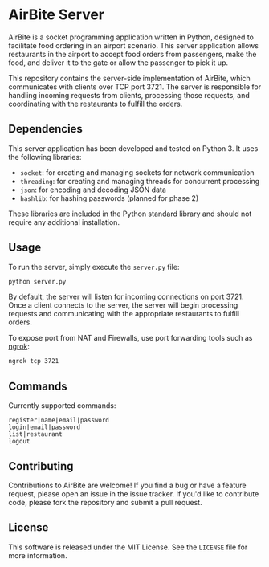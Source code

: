 # AirBite Server

AirBite is a socket programming application written in Python, designed to facilitate food ordering in an airport scenario. This server application allows restaurants in the airport to accept food orders from passengers, make the food, and deliver it to the gate or allow the passenger to pick it up. 

This repository contains the server-side implementation of AirBite, which communicates with clients over TCP port 3721. The server is responsible for handling incoming requests from clients, processing those requests, and coordinating with the restaurants to fulfill the orders.

## Dependencies

This server application has been developed and tested on Python 3. It uses the following libraries:

- `socket`: for creating and managing sockets for network communication
- `threading`: for creating and managing threads for concurrent processing
- `json`: for encoding and decoding JSON data
- `hashlib`: for hashing passwords (planned for phase 2)

These libraries are included in the Python standard library and should not require any additional installation.

## Usage

To run the server, simply execute the `server.py` file:
```bash
python server.py
```

By default, the server will listen for incoming connections on port 3721. Once a client connects to the server, the server will begin processing requests and communicating with the appropriate restaurants to fulfill orders.

To expose port from NAT and Firewalls, use port forwarding tools such as [ngrok](https://ngrok.com/docs/getting-started):
```bash
ngrok tcp 3721
```

## Commands

Currently supported commands:
```
register|name|email|password
login|email|password
list|restaurant
logout
```

## Contributing

Contributions to AirBite are welcome! If you find a bug or have a feature request, please open an issue in the issue tracker. If you'd like to contribute code, please fork the repository and submit a pull request.

## License

This software is released under the MIT License. See the `LICENSE` file for more information.